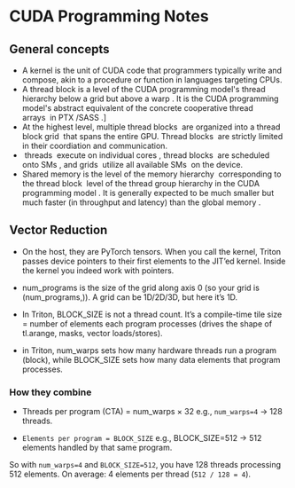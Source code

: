 # CUDA Programming Notes

## General concepts

* A kernel is the unit of CUDA code that programmers typically write and compose, akin to a procedure or function in languages targeting CPUs.
* A thread block is a level of the CUDA programming model's thread hierarchy below a grid but above a warp . It is the CUDA programming model's abstract equivalent of the concrete cooperative thread arrays  in PTX /SASS .]
* At the highest level, multiple thread blocks  are organized into a thread block grid  that spans the entire GPU. Thread blocks  are strictly limited in their coordiation and communication.
*  threads  execute on individual cores , thread blocks  are scheduled onto SMs , and grids  utilize all available SMs  on the device.
* Shared memory is the level of the memory hierarchy  corresponding to the thread block  level of the thread group hierarchy in the CUDA programming model . It is generally expected to be much smaller but much faster (in throughput and latency) than the global memory .


## Vector Reduction 

* On the host, they are PyTorch tensors. When you call the kernel, Triton passes device pointers to their first elements to the JIT’ed kernel. Inside the kernel you indeed work with pointers.

* num_programs is the size of the grid along axis 0 (so your grid is (num_programs,)). A grid can be 1D/2D/3D, but here it’s 1D.

* In Triton, BLOCK_SIZE is not a thread count. It’s a compile-time tile size = number of elements each program processes (drives the shape of tl.arange, masks, vector loads/stores).

* in Triton, num_warps sets how many hardware threads run a program (block), while BLOCK_SIZE sets how many data elements that program processes.

### How they combine

* Threads per program (CTA) = num_warps × 32
e.g., `num_warps=4` → 128 threads.


* `Elements per program = BLOCK_SIZE`
e.g., BLOCK_SIZE=512 → 512 elements handled by that same program.

So with `num_warps=4` and `BLOCK_SIZE=512`, you have 128 threads processing 512 elements.
On average: 4 elements per thread (`512 / 128 = 4`).

